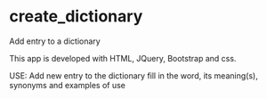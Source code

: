 # create_dictionary 
Add entry to a dictionary

This app is developed with HTML, JQuery, Bootstrap and css.

USE:
Add new entry to the dictionary fill in the word, its meaning(s), synonyms and examples of use
